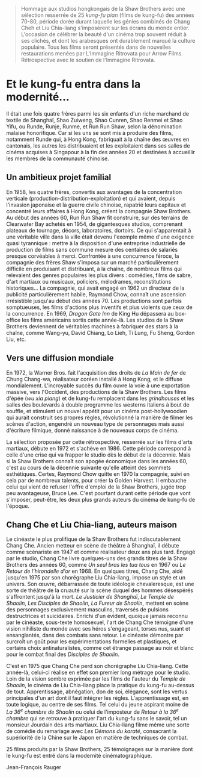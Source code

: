> Hommage aux studios hongkongais de la Shaw Brothers avec une sélection resserrée de 25 _kung-fu pian_ (films de kung-fu) des années 70-80, période dorée durant laquelle les génies combinés de Chang Cheh et Liu Chia-liang s'imposèrent sur les écrans du monde entier. L'occasion de célébrer la beauté d'un cinéma trop souvent réduit à ses clichés, et dont les arabesques ont durablement marqué la culture populaire. Tous les films seront présentés dans de nouvelles restaurations menées par L'Immagine Ritrovata pour Arrow Films. Rétrospective avec le soutien de l'Immagine Ritrovata.

# Et le kung-fu entra dans la modernité...

Il était une fois quatre frères parmi les six enfants d'un riche marchand de textile de Shanghaï, Shao Zuiweng, Shao Cunren, Shao Renmei et Shao Yifu, ou Runde, Runje, Runme, et Run Run Shaw, selon la dénomination malaise honorifique. Car si les uns se sont mis à produire des films, notamment Runde qui, à Hong Kong, fabriquait à la chaîne des œuvres en cantonais, les autres les distribuaient et les exploitaient dans ses salles de cinéma acquises à Singapour à la fin des années 20 et destinées à accueillir les membres de la communauté chinoise.

## Un ambitieux projet familial

En 1958, les quatre frères, convertis aux avantages de la concentration verticale (production-distribution-exploitation) et qui avaient, depuis l'invasion japonaise et la guerre civile chinoise, rapatrié leurs capitaux et concentré leurs affaires à Hong Kong, créent la compagnie Shaw Brothers. Au début des années 60, Run Run Shaw fit construire, sur des terrains de Clearwater Bay achetés en 1954, de gigantesques studios, comprenant plateaux de tournage, décors, laboratoires, dortoirs. Ce qui s'apparentait à une véritable ville dans la ville était devenu l'exemple même d'une exigence quasi tyrannique : mettre à la disposition d'une entreprise industrielle de production de films sans commune mesure des centaines de salariés presque corvéables à merci. Confrontée à une concurrence féroce, la compagnie des frères Shaw s'imposa sur un marché particulièrement difficile en produisant et distribuant, à la chaîne, de nombreux films qui relevaient des genres populaires les plus divers : comédies, films de sabre, d'art martiaux ou musicaux, policiers, mélodrames, reconstitutions historiques... La compagnie, qui avait engagé en 1962 un directeur de la publicité particulièrement habile, Raymond Chow, connaît une ascension irrésistible jusqu'au début des années 70. Les productions sont parfois somptueuses, les films d'actions plus inventifs et plus violents que ceux de la concurrence. En 1969, _Dragon Gate Inn_ de King Hu dépassera au box-office les films américains sortis cette année-là. Les studios de la Shaw Brothers deviennent de véritables machines à fabriquer des stars à la chaîne, comme Wang-yu, David Chiang, Lo Lieh, Ti Lung, Fu Sheng, Gordon Liu, etc.

## Vers une diffusion mondiale

En 1972, la Warner Bros. fait l'acquisition des droits de _La Main de fer_ de Chung Chang-wa, réalisateur coréen installé à Hong Kong, et le diffuse mondialement. L'incroyable succès du film ouvre la voie à une exportation massive, vers l'Occident, des productions de la Shaw Brothers. Les films d'épée (_wu xia piang_) et de kung-fu remplacent dans les _grindhouses_ et les salles des boulevards à double programme les westerns italiens à bout de souffle, et stimulent un nouvel appétit pour un cinéma post-hollywoodien qui aurait construit ses propres règles, révolutionné la manière de filmer les scènes d'action, engendré un nouveau type de personnages mais aussi d'écriture filmique, donné naissance à de nouveaux corps de cinéma.

La sélection proposée par cette rétrospective, resserrée sur les films d'arts martiaux, débute en 1972 et s'achève en 1986. Cette période correspond à celle d'une crise qui va frapper le studio dès le début de la décennie. Mais si la Shaw Brothers connaît son apogée économique dans les années 60, c'est au cours de la décennie suivante qu'elle atteint des sommets esthétiques. Certes, Raymond Chow quitte en 1970 la compagnie, suivi en cela par de nombreux talents, pour créer la Golden Harvest. Il embauche celui qui vient de refuser l'offre d'emploi de la Shaw Brothers, jugée trop peu avantageuse, Bruce Lee. C'est pourtant durant cette période que vont s'imposer, peut-être, les deux plus grands auteurs du cinéma de kung-fu de l'époque.

## Chang Che et Liu Chia-liang, auteurs maison

Le cinéaste le plus prolifique de la Shaw Brothers fut indiscutablement Chang Che. Ancien metteur en scène de théâtre à Shanghaï, il débute comme scénariste en 1947 et comme réalisateur deux ans plus tard. Engagé par le studio, Chang Che livre quelques-uns des grands titres de la Shaw Brothers des années 60, comme _Un seul bras les tua tous_ en 1967 ou _Le Retour de l'hirondelle d'or_ en 1968. En quelques titres, Chang Che, aidé jusqu'en 1975 par son chorégraphe Liu Chia-liang, impose un style et un univers. Son œuvre, débarrassée de toute idéologie chevaleresque, est une sorte de théâtre de la cruauté sur la scène duquel des hommes désespérés s'affrontent jusqu'à la mort. _Le Justicier de Shanghaï_, _Le Temple de Shaolin_, _Les Disciples de Shaolin_, _La Fureur de Shaolin_, mettent en scène des personnages exclusivement masculins, traversés de pulsions destructrices et suicidaires. Enrichi d'un évident, quoique jamais reconnu par le cinéaste, sous-texte homosexuel, l'art de Chang Che témoigne d'une vision nihiliste du monde avec ses héros s'engageant, torses nus, suant et ensanglantés, dans des combats sans retour. Le cinéaste démontre par surcroît un goût pour les expérimentations formelles et plastiques, et certains choix antinaturalistes, comme cet étrange passage au noir et blanc pour le combat final des _Disciples de Shaolin_.

C'est en 1975 que Chang Che perd son chorégraphe Liu Chia-liang. Cette année-là, celui-ci réalise en effet son premier long métrage pour le studio. Loin de la vision sombre exprimée par les films de l'auteur du _Temple de Shaolin_, le cinéma de Liu Chia-liang place la pratique du kung-fu au-dessus de tout. Apprentissage, abnégation, don de soi, élégance, sont les vertus principales d'un art dont il faut intégrer les règles. L'apprentissage est, en toute logique, au centre de ses films. Tel celui du jeune aspirant moine de _La 36<sup>e</sup> chambre de Shaolin_ ou celui de l'imposteur de _Retour à la 36<sup>e</sup> chambre_ qui se retrouve à pratiquer l'art du kung-fu sans le savoir, tel un monsieur Jourdain des arts martiaux. Liu Chia-liang filme même une sorte de comédie du remariage avec _Les Démons du karaté_, consacrant la supériorité de la Chine sur le Japon en matière de techniques de combat.

25 films produits par la Shaw Brothers, 25 témoignages sur la manière dont le kung-fu est entré dans la modernité cinématographique.

<div class="author">Jean-François Rauger</div>
